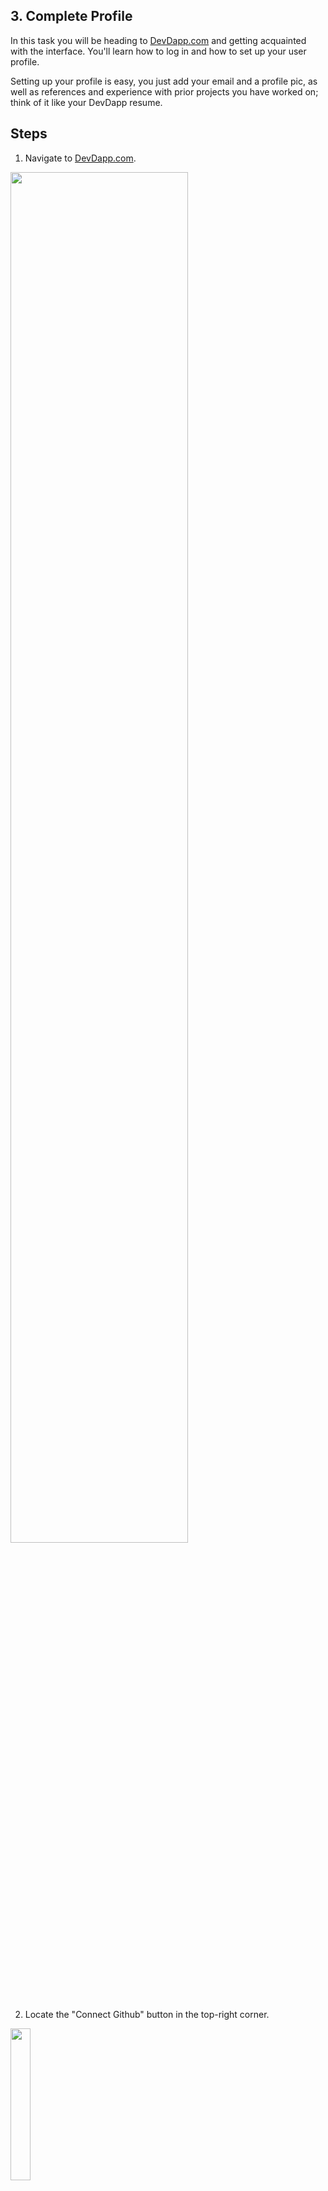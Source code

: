 ## 3. Complete Profile
In this task you will be heading to [DevDapp.com](https://devdapp.com) and getting acquainted with the interface. You'll learn how to log in and how to set up your user profile. 

Setting up your profile is easy, you just add your email and a profile pic, as well as references and experience with prior projects you have worked on; think of it like your DevDapp resume. 

## Steps
1. Navigate to [DevDapp.com](https://devdapp.com).
<img src="https://github.com/rairprotocol/dev-dapp-season1/blob/main/devdapp-assets/Season%201%20Tasks/3.%20Update%20Profile/1.png" width="75%"/>

2. Locate the "Connect Github" button in the top-right corner.
<img src="https://github.com/rairprotocol/dev-dapp-season1/blob/main/devdapp-assets/Season%201%20Tasks/3.%20Update%20Profile/2.png" width="25%"/>

3. You will be prompted to login with your GitHub handle.
<img src="https://github.com/rairprotocol/dev-dapp-season1/blob/main/devdapp-assets/Season%201%20Tasks/3.%20Update%20Profile/3.png" width="25%"/>

4. Upon success you'll have access to user functions.
<img src="https://github.com/rairprotocol/dev-dapp-season1/blob/main/devdapp-assets/Season%201%20Tasks/3.%20Update%20Profile/4.png" width="25%"/>

5. Click the bar and head to "Profile Settings"
<img src="https://github.com/rairprotocol/dev-dapp-season1/blob/main/devdapp-assets/Season%201%20Tasks/3.%20Update%20Profile/5.png" width="25%"/>

6. Youll find yourself in the profile menu.
<img src="https://github.com/rairprotocol/dev-dapp-season1/blob/main/devdapp-assets/Season%201%20Tasks/3.%20Update%20Profile/6.png" width="75%"/>

7. Locate the edit icon next to your GitHub handle.
<img src="https://github.com/rairprotocol/dev-dapp-season1/blob/main/devdapp-assets/Season%201%20Tasks/3.%20Update%20Profile/7.png" width="25%"/>

8. Add your E-mail address as well as a profile picture.
<img src="https://github.com/rairprotocol/dev-dapp-season1/blob/main/devdapp-assets/Season%201%20Tasks/3.%20Update%20Profile/8.png" width="50%"/>

9. Add your experince from other projects you've worked on.

<img src="https://github.com/rairprotocol/dev-dapp-season1/blob/main/devdapp-assets/Season%201%20Tasks/3.%20Update%20Profile/9.png" width="25%"/><img src="https://github.com/rairprotocol/dev-dapp-season1/blob/main/devdapp-assets/Season%201%20Tasks/3.%20Update%20Profile/10.png" width="50%"/><img src="https://github.com/rairprotocol/dev-dapp-season1/blob/main/devdapp-assets/Season%201%20Tasks/3.%20Update%20Profile/11.png" width="50%"/>

10. And add references to back up your claims.

<img src="https://github.com/rairprotocol/dev-dapp-season1/blob/main/devdapp-assets/Season%201%20Tasks/3.%20Update%20Profile/12.png" width="25%"/><img src="https://github.com/rairprotocol/dev-dapp-season1/blob/main/devdapp-assets/Season%201%20Tasks/3.%20Update%20Profile/13.png" width="50%"/><img src="https://github.com/rairprotocol/dev-dapp-season1/blob/main/devdapp-assets/Season%201%20Tasks/3.%20Update%20Profile/14.png" width="50%"/>


Upon completion, your task will be validated and if it is correct, you will be assigned the "Completed Profile" label. If there is an issue, you will see the "Unresolved" label, this means there is a problem that needs to be corrected. Edit your issue and follow the guidelines more closely until you receive your "Completed Profile" label. Do not create multiple issues for the same task. If you dont see your issue, it means it has been validated and closed. Verify this by setting the sort settings to show closed issues.

You did it! Now that your profile is set up, you can proceed to the next task! The difficulty will start to ramp up a bit from here on but you'll learn some really cool stuff so keep learning and keep earning!
